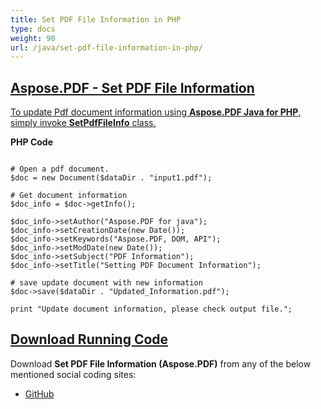 ```yaml
---
title: Set PDF File Information in PHP
type: docs
weight: 90
url: /java/set-pdf-file-information-in-php/
---
```


## <ins>**Aspose.PDF - Set PDF File Information**
<ins>To update Pdf document information using **Aspose.PDF Java for PHP**, simply invoke **SetPdfFileInfo** class.

**PHP Code**
```

# Open a pdf document.
$doc = new Document($dataDir . "input1.pdf");

# Get document information
$doc_info = $doc->getInfo();

$doc_info->setAuthor("Aspose.PDF for java");
$doc_info->setCreationDate(new Date());
$doc_info->setKeywords("Aspose.PDF, DOM, API");
$doc_info->setModDate(new Date());
$doc_info->setSubject("PDF Information");
$doc_info->setTitle("Setting PDF Document Information");

# save update document with new information
$doc->save($dataDir . "Updated_Information.pdf");

print "Update document information, please check output file.";

```

## <ins>**Download Running Code**
Download **Set PDF File Information (Aspose.PDF)** from any of the below mentioned social coding sites:

- [GitHub](https://github.com/aspose-pdf/Aspose.PDF-for-Java/blob/master/Plugins/Aspose_Pdf_Java_for_PHP/src/Aspose/Pdf/WorkingWithDocumentObject/SetPdfFileInfo.php)
